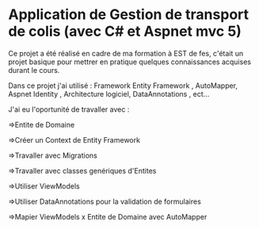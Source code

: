 # Application de Gestion de transport de colis (avec C# et Aspnet mvc 5)
Ce projet a été réalisé en cadre de ma formation à EST de fes, c'était un projet basique pour mettrer en pratique quelques connaissances acquises durant le cours.

Dans ce projet j'ai utilisé : Framework Entity Framework , AutoMapper, Aspnet Identity , Architecture logiciel, DataAnnotations , ect...

J'ai eu l'oportunité de travaller avec :

=>Entite de Domaine 

=>Créer un Context de Entity Framework 

=>Travaller avec Migrations  

=>Travaller avec classes genériques d'Entites 

=>Utiliser ViewModels 

=>Utiliser DataAnnotations pour la validation de formulaires

=>Mapier ViewModels x Entite de Domaine avec AutoMapper
